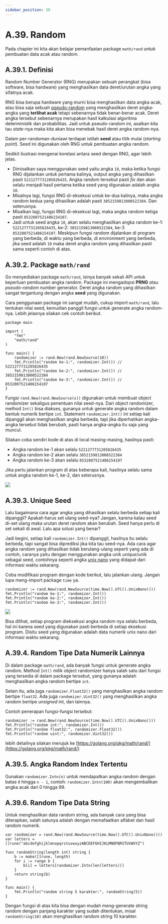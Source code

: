 ```yaml
---
sidebar_position: 39
---
```


# A.39. Random


Pada chapter ini kita akan belajar pemanfaatan package `math/rand` untuk pembuatan data acak atau random.

## A.39.1. Definisi

Random Number Generator (RNG) merupakan sebuah perangkat (bisa software, bisa hardware) yang menghasilkan data deret/urutan angka yang sifatnya acak.

RNG bisa berupa hardware yang murni bisa menghasilkan data angka acak, atau bisa saja sebuah  [pseudo-random](https://en.wikipedia.org/wiki/Pseudorandom_number_generator)  yang menghasilkan deret angka-angka yang  **terlihat acak**  tetapi sebenarnya tidak benar-benar acak. Deret angka tersebut sebenarnya merupakan hasil kalkulasi algoritma deterministik dan probabilitas. Jadi untuk pseudo-random ini, asalkan kita tau  _state_-nya maka kita akan bisa menebak hasil deret angka random-nya.

Dalam per-randoman-duniawi terdapat istilah  **seed**  atau titik mulai (_starting point_). Seed ini digunakan oleh RNG untuk pembuatan angka random.

Sedikit ilustrasi mengenai korelasi antara seed dengan RNG, agar lebih jelas.

-   Dimisalkan saya menggunakan seed yaitu angka  `10`, maka ketika fungsi RNG dijalankan untuk pertama kalinya, output angka yang dihasilkan pasti  `5221277731205826435`. Angka random tersebut pasti  _fix_  dan akan selalu menjadi hasil pertama ketika seed yang digunakan adalah angka  `10`.
-   Misalnya lagi, fungsi RNG di-eksekusi untuk ke-dua kalinya, maka angka random kedua yang dihasilkan adalah pasti  `3852159813000522384`. Dan seterusnya.
-   Misalkan lagi, fungsi RNG di-eksekusi lagi, maka angka random ketiga pasti  `8532807521486154107`.
-   Jadi untuk seed angka  `10`, akan selalu menghasilkan angka random ke-1:  `5221277731205826435`, ke-2:  `3852159813000522384`, ke-3  `8532807521486154107`. Meskipun fungsi random dijalankan di program yang berbeda, di waktu yang berbeda, di environment yang berbeda, jika seed adalah  `10`  maka deret angka random yang dihasilkan pasti sama seperti contoh di atas.


## A.39.2. Package  `math/rand`

Go menyediakan package  `math/rand`, isinya banyak sekali API untuk keperluan pembuatan angka random. Package ini mengadopsi  **PRNG**  atau  _pseudo-random_  number generator. Deret angka random yang dihasilkan sangat tergantung dengan angka  **seed**  yang digunakan.

Cara penggunaan package ini sangat mudah, cukup import  `math/rand`, lalu tentukan nilai seed, kemudian panggil fungsi untuk generate angka random-nya. Lebih jelasnya silakan cek contoh berikut.

```
package main

import (
    "fmt"
    "math/rand"
)

func main() {
    randomizer := rand.New(rand.NewSource(10))
    fmt.Println("random ke-1:", randomizer.Int()) // 5221277731205826435
    fmt.Println("random ke-2:", randomizer.Int()) // 3852159813000522384
    fmt.Println("random ke-3:", randomizer.Int()) // 8532807521486154107
}
```
Fungsi  `rand.New(rand.NewSource(x))`  digunakan untuk membuat object randomizer sekaligus penentuan nilai seed-nya. Dari object randomizer, method  `Int()`  bisa diakses, gunanya untuk generate angka random dalam bentuk numerik bertipe  `int`. Statement  `randomizer.Int()`  ini setiap kali dipanggil akan menghasilkan angka berbeda, tapi jika diperhatikan angka-angka tersebut tidak berubah, pasti hanya angka-angka itu saja yang muncul.

Silakan coba sendiri kode di atas di local masing-masing, hasilnya pasti:

-   Angka random ke-1 akan selalu  `5221277731205826435`
-   Angka random ke-2 akan selalu  `3852159813000522384`
-   Angka random ke-3 akan selalu  `8532807521486154107`

Jika perlu jalankan program di atas beberapa kali, hasilnya selalu sama untuk angka random ke-1, ke-2, dan seterusnya.

**![](https://lh7-rt.googleusercontent.com/docsz/AD_4nXczd1pxL0zQFESEXP9OB7d4gorCppOycO4K_war1G80oqXjKVNAHvnkPMnq1WW2zXuporQ2FPnEXSgX4vFg3jca38o4KjtY_XAd4LlpyzX2o25tpm8Gah0eePkmod-4s6nXQ_5f8DerNqHve9E5SCxssLNh?key=d3s-vJLBsYtwvRvGfZhdnw)**

## A.39.3. Unique Seed

Lalu bagaimana cara agar angka yang dihasilkan selalu berbeda setiap kali dipanggil? Apakah harus set ulang seed-nya? Jangan, karena kalau seed di-set ulang maka urutan deret random akan berubah. Seed hanya perlu di set sekali di awal. Lalu apa solusi yang benar?

Jadi begini, setiap kali  `randomizer.Int()`  dipanggil, hasilnya itu selalu berbeda, tapi sangat bisa diprediksi jika kita tau seed-nya. Ada cara agar angka random yang dihasilkan tidak berulang-ulang seperti yang ada di contoh, caranya yaitu dengan menggunakan angka unik  _unique_/unik sebagai seed, contohnya seperti angka  [unix nano](https://en.wikipedia.org/wiki/GNU_nano)  yang didapat dari informasi waktu sekarang.

Coba modifikasi program dengan kode berikut, lalu jalankan ulang. Jangan lupa meng-import package  `time`  ya.

```
randomizer := rand.New(rand.NewSource(time.Now().UTC().UnixNano()))
fmt.Println("random ke-1:", randomizer.Int())
fmt.Println("random ke-2:", randomizer.Int())
fmt.Println("random ke-3:", randomizer.Int())
```

**![](https://lh7-rt.googleusercontent.com/docsz/AD_4nXdl41fiKY_WfiLAwSh21yY0jb_D8XVUI53-mK7Lx8UW2MMpYGDChr6QPHCWtyEJMPPu8mAn3VgFxf4zUsFvgZ-UQd2VSGyAsVlXCUDdMiesKKR7_KYZX03RUSjmMJnA9uue6xtzK0t44Ju9-9S0VVkdFWH1?key=d3s-vJLBsYtwvRvGfZhdnw)**

Bisa dilihat, setiap program dieksekusi angka random nya selalu berbeda, hal ini karena seed yang digunakan pasti berbeda di setiap eksekusi program. Disitu seed yang digunakan adalah data numerik unix nano dari informasi waktu sekarang.

## A.39.4. Random Tipe Data Numerik Lainnya

Di dalam package  `math/rand`, ada banyak fungsi untuk generate angka random. Method  `Int()`  milik object randomizer hanya salah satu dari fungsi yang tersedia di dalam package tersebut, yang gunanya adalah menghasilkan angka random bertipe  `int`.

Selain itu, ada juga  `randomizer.Float32()`  yang menghasilkan angka random bertipe  `float32`. Ada juga  `randomizer.Uint32()`  yang menghasilkan angka random bertipe  _unsigned_  int, dan lainnya.

Contoh penerapan fungsi-fungsi tersebut:

```
randomizer := rand.New(rand.NewSource(time.Now().UTC().UnixNano()))
fmt.Println("random int:", randomizer.Int())
fmt.Println("random float32:", randomizer.Float32())
fmt.Println("random uint:", randomizer.Uint32())
```

lebih detailnya silakan merujuk ke  [https://golang.org/pkg/math/rand/](https://golang.org/pkg/math/rand/)

## A.39.5. Angka Random Index Tertentu

Gunakan  `randomizer.Intn(n)`  untuk mendapatkan angka random dengan batas  `0`  hingga  `n - 1`, contoh:  `randomizer.Intn(100)`  akan mengembalikan angka acak dari 0 hingga 99.

## A.39.6. Random Tipe Data String

Untuk menghasilkan data random string, ada banyak cara yang bisa diterapkan, salah satunya adalah dengan memafaatkan alfabet dan hasil random numerik.

```
var randomizer = rand.New(rand.NewSource(time.Now().UTC().UnixNano()))
var letters = []rune("abcdefghijklmnopqrstuvwxyzABCDEFGHIJKLMNOPQRSTUVWXYZ")

func randomString(length int) string {
    b := make([]rune, length)
    for i := range b {
        b[i] = letters[randomizer.Intn(len(letters))]
    }
    return string(b)
}

func main() {
    fmt.Println("random string 5 karakter:", randomString(5))
}
```

Dengan fungsi di atas kita bisa dengan mudah meng-generate string random dengan panjang karakter yang sudah ditentukan, misal  `randomString(10)`  akan menghasilkan random string 10 karakter.